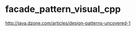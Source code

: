 facade_pattern_visual_cpp
=========================

http://java.dzone.com/articles/design-patterns-uncovered-1


